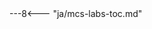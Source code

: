 <div class="floatwide">
---8<--- "ja/mcs-labs-toc.md"
<!-- 
  <div class="cc-mcs-lab-steps">
    <h4>目次</h4>
    <cc-table-of-contents />
  </div> -->
</div>